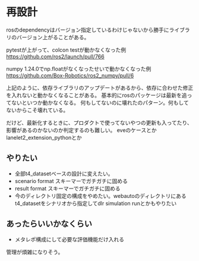 # 再設計

rosのdependencyはバージョン指定しているわけじゃないから勝手にライブラリのバージョン上がることがある。

pytestが上がって、colcon testが動かなくなった例
https://github.com/ros2/launch/pull/766

numpy 1.24.0でnp.floatがなくなったせいで動かなくなった例
https://github.com/Box-Robotics/ros2_numpy/pull/6

上記のように、依存ライブラリのアップデートがあるから、依存に合わせた修正を入れないと動かなくなることがある。
基本的にrosのパッケージは最新を追ってないといつか動かなくなる。
何もしてないのに壊れたのパターン。何もしてないからこそ壊れている。

だけど、最新化するときに、プロダクトで使ってないやつの更新も入ってたり、影響があるのかないのか判定するのも難しい。
eveのケースとか
lanelet2_extension_pythonとか

## やりたい

- 全部t4_datasetベースの設計に変えたい。
- scenario format スキーマーでガチガチに固める
- result format スキーマーでガチガチに固める
- 今のディレクトリ固定の構成をやめたい。webautoのディレクトリにあるt4_datasetをシナリオから指定してdlr simulation runとかもやりたい

## あったらいいかなくらい

- メタレポ構成にして必要な評価機能だけ入れる

管理が煩雑になりそう。
